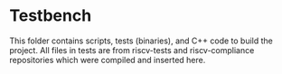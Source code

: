# Testbench

This folder contains scripts, tests (binaries), and C++ code to build the project. All files in tests are from riscv-tests and riscv-compliance repositories which were compiled and inserted here.

